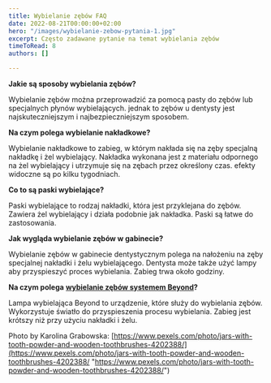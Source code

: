 ```yaml
---
title: Wybielanie zębów FAQ
date: 2022-08-21T00:00:00+02:00
hero: "/images/wybielanie-zebow-pytania-1.jpg"
excerpt: Często zadawane pytanie na temat wybielania zębów
timeToRead: 8
authors: []

---
```

**Jakie są sposoby wybielania zębów?** 

Wybielanie zębów można przeprowadzić za pomocą pasty do zębów lub specjalnych płynów wybielających. jednak to zębów u dentysty jest najskuteczniejszym i najbezpieczniejszym sposobem.

**Na czym polega wybielanie nakładkowe?**

Wybielanie nakładkowe to zabieg, w którym nakłada się na zęby specjalną nakładkę i żel wybielający. Nakładka wykonana jest z materiału odpornego na żel wybielający i utrzymuje się na zębach przez określony czas. efekty widoczne są po kilku tygodniach. 

**Co to są paski wybielające?** 

Paski wybielające to rodzaj nakładki, która jest przyklejana do zębów. Zawiera żel wybielający i działa podobnie jak nakładka. Paski są łatwe do zastosowania. 

**Jak wygląda wybielanie zębów w gabinecie?**

Wybielanie zębów w gabinecie dentystycznym polega na nałożeniu na zęby specjalnej nakładki i żelu wybielającego. Dentysta może także użyć lampy aby przyspieszyć proces wybielania. Zabieg trwa około godziny. 

**Na czym polega** [**wybielanie zębów systemem Beyond**](https://wybiel.pl/krakow-wybielanie-zebow-beyond/ "wybielanie beyoned")**?** 

Lampa wybielająca Beyond to urządzenie, które służy do wybielania zębów. Wykorzystuje światło do przyspieszenia procesu wybielania. Zabieg jest krótszy niż przy użyciu nakładki i żelu.

Photo by Karolina Grabowska: [https://www.pexels.com/photo/jars-with-tooth-powder-and-wooden-toothbrushes-4202388/](https://www.pexels.com/photo/jars-with-tooth-powder-and-wooden-toothbrushes-4202388/ "https://www.pexels.com/photo/jars-with-tooth-powder-and-wooden-toothbrushes-4202388/")